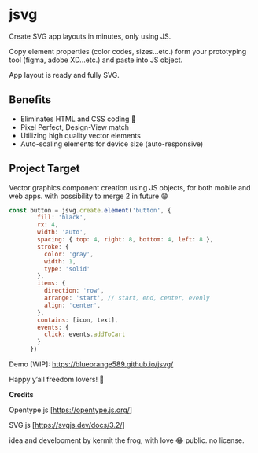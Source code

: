 # jsvg

Create SVG app layouts in minutes, only using JS.

Copy element properties (color codes, sizes…etc.) form your prototyping tool (figma, adobe XD…etc.) and paste into JS object.

App layout is ready and fully SVG.


## Benefits

* Eliminates HTML and CSS coding 🎉
* Pixel Perfect, Design-View match
* Utilizing high quality vector elements
* Auto-scaling elements for device size (auto-responsive)


## Project Target

Vector graphics component creation using JS objects, for both mobile and web apps. with possibility to merge 2 in future 😁


```javascript
const button = jsvg.create.element('button', {
        fill: 'black',
        rx: 4,
        width: 'auto',
        spacing: { top: 4, right: 8, bottom: 4, left: 8 },
        stroke: {
          color: 'gray',
          width: 1,
          type: 'solid'
        },
        items: {
          direction: 'row',
          arrange: 'start', // start, end, center, evenly
          align: 'center',
        },
        contains: [icon, text],
        events: {
          click: events.addToCart
        }
      })
```


Demo \[WIP\]: <https://blueorange589.github.io/jsvg/>


Happy y’all freedom lovers! 🎉


**Credits**

Opentype.js \[<https://opentype.js.org/>\]

SVG.js \[<https://svgjs.dev/docs/3.2/>\]


idea and develooment by kermit the frog, with love 😂
public. no license.

